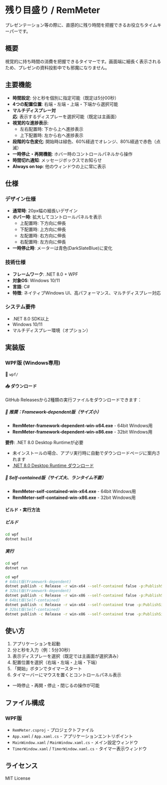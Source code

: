 # 残り目盛り / RemMeter

プレゼンテーション等の際に、直感的に残り時間を把握できるお役立ちタイムキーパーです。

## 概要

視覚的に持ち時間の消費を把握できるタイマーです。画面端に細長く表示されるため、プレゼンの資料投影中でも邪魔になりません。

## 主要機能

- **時間設定**: 分と秒を個別に指定可能（既定は5分00秒）
- **4つの配置位置**: 右端・左端・上端・下端から選択可能
- **マルチディスプレー対応**: 表示するディスプレーを選択可能（既定は主画面）
- **視覚的な進捗表示**: 
  - 左右配置時: 下から上へ進捗表示
  - 上下配置時: 左から右へ進捗表示
- **段階的な色変化**: 開始時は緑色、60%経過でオレンジ、80%経過で赤色（点滅）
- **一時停止・再開機能**: ホバー時のコントロールパネルから操作
- **時間切れ通知**: メッセージボックスでお知らせ
- **Always on top**: 他のウィンドウの上に常に表示

## 仕様

### デザイン仕様
- **通常時**: 20px幅の細長いデザイン
- **ホバー時**: 拡大してコントロールパネルを表示
  - 上配置時: 下方向に伸長
  - 下配置時: 上方向に伸長
  - 左配置時: 右方向に伸長
  - 右配置時: 左方向に伸長
- **一時停止時**: メーターは青色(DarkSlateBlue)に変化

### 技術仕様
- **フレームワーク**: .NET 8.0 + WPF
- **対象OS**: Windows 10/11
- **言語**: C#
- **特徴**: ネイティブWindows UI、高パフォーマンス、マルチディスプレー対応

### システム要件
- .NET 8.0 SDK以上
- Windows 10/11
- マルチディスプレー環境（オプション）

## 実装版

### WPF版 (Windows専用)
📁 `wpf/`

#### 📥 ダウンロード
GitHub Releasesから2種類の実行ファイルをダウンロードできます：

##### 🎯 推奨：Framework-dependent版（サイズ小）
- **RemMeter-framework-dependent-win-x64.exe** - 64bit Windows用
- **RemMeter-framework-dependent-win-x86.exe** - 32bit Windows用

**要件**: .NET 8.0 Desktop Runtimeが必要
- 未インストールの場合、アプリ実行時に自動でダウンロードページに案内されます
- [.NET 8.0 Desktop Runtime ダウンロード](https://dotnet.microsoft.com/download/dotnet/8.0)

##### 🔧 Self-contained版（サイズ大、ランタイム不要）
- **RemMeter-self-contained-win-x64.exe** - 64bit Windows用
- **RemMeter-self-contained-win-x86.exe** - 32bit Windows用

#### ビルド・実行方法

##### ビルド
```bash
cd wpf
dotnet build
```

##### 実行
```bash
cd wpf
dotnet run
```

```bash
cd wpf
# 64bit版(Framework-dependent)
dotnet publish -c Release -r win-x64 --self-contained false -p:PublishSingleFile=true
# 32bit版(Framework-dependent)
dotnet publish -c Release -r win-x86 --self-contained false -p:PublishSingleFile=true
# 64bit版(Self-contained)
dotnet publish -c Release -r win-x64 --self-contained true -p:PublishSingleFile=true
# 32bit版(Self-contained)
dotnet publish -c Release -r win-x86 --self-contained true -p:PublishSingleFile=true
```

## 使い方

1. アプリケーションを起動
2. 分と秒を入力（例：5分30秒）
3. 表示ディスプレーを選択（既定では主画面が選択済み）
4. 配置位置を選択（右端・左端・上端・下端）
5. 「開始」ボタンでタイマースタート
6. タイマーバーにマウスを置くとコントロールパネル表示
  - 一時停止・再開・停止・閉じるの操作が可能

## ファイル構成

### WPF版
- `RemMeter.csproj` - プロジェクトファイル
- `App.xaml` / `App.xaml.cs` - アプリケーションエントリポイント
- `MainWindow.xaml` / `MainWindow.xaml.cs` - メイン設定ウィンドウ
- `TimerWindow.xaml` / `TimerWindow.xaml.cs` - タイマー表示ウィンドウ

## ライセンス

MIT License 